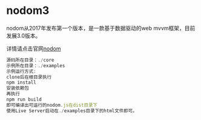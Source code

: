 # nodom3

nodom从2017年发布第一个版本，是一款基于数据驱动的web mvvm框架，目前发展3.0版本。

详情请点击官网[nodom](http://www.nodom.cn)
```js
源码所在目录：./core  
示例所在目录：./examples  
示例运行方式:  
clone后在根目录执行  
npm install  
安装依赖包  
再执行  
npm run build  
即可编译出可运行的nodom.js在dist目录下  
使用Live Server启动在./examples目录下的html文件即可。
```